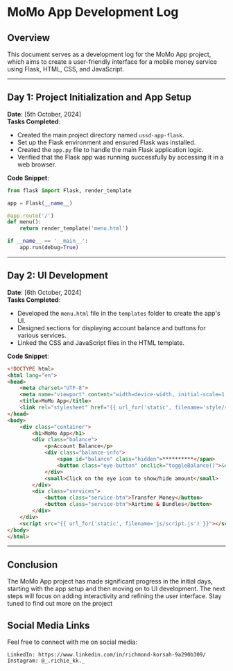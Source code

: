 # MoMo App Development Log

## Overview

This document serves as a development log for the MoMo App project, which aims to create a user-friendly interface for a mobile money service using Flask, HTML, CSS, and JavaScript.

---

## Day 1: Project Initialization and App Setup

**Date**: [5th October, 2024]  
**Tasks Completed**:
- Created the main project directory named `ussd-app-flask`.
- Set up the Flask environment and ensured Flask was installed.
- Created the `app.py` file to handle the main Flask application logic.
- Verified that the Flask app was running successfully by accessing it in a web browser.

**Code Snippet**:
```python
from flask import Flask, render_template

app = Flask(__name__)

@app.route('/')
def menu():
    return render_template('menu.html')

if __name__ == '__main__':
    app.run(debug=True)
```

---

## Day 2: UI Development

**Date**: [6th October, 2024]  
**Tasks Completed**:
- Developed the `menu.html` file in the `templates` folder to create the app's UI.
- Designed sections for displaying account balance and buttons for various services.
- Linked the CSS and JavaScript files in the HTML template.

**Code Snippet**:
```html
<!DOCTYPE html>
<html lang="en">
<head>
    <meta charset="UTF-8">
    <meta name="viewport" content="width=device-width, initial-scale=1.0">
    <title>MoMo App</title>
    <link rel="stylesheet" href="{{ url_for('static', filename='style/style.css') }}">
</head>
<body>
    <div class="container">
        <h1>MoMo App</h1>
        <div class="balance">
            <p>Account Balance</p>
            <div class="balance-info">
                <span id="balance" class="hidden">**********</span>
                <button class="eye-button" onclick="toggleBalance()">&#128065;</button>
            </div>
            <small>Click on the eye icon to show/hide amount</small>
        </div>
        <div class="services">
            <button class="service-btn">Transfer Money</button>
            <button class="service-btn">Airtime & Bundles</button>
        </div>
    </div>
    <script src="{{ url_for('static', filename='js/script.js') }}"></script>
</body>
</html>
```

---

## Conclusion

The MoMo App project has made significant progress in the initial days, starting with the app setup and then moving on to UI development. The next steps will focus on adding interactivity and refining the user interface. Stay tuned to find out more on the project

## Social Media Links

Feel free to connect with me on social media:

    LinkedIn: https://www.linkedin.com/in/richmond-korsah-9a290b309/
    Instagram: @_.richie_kk._